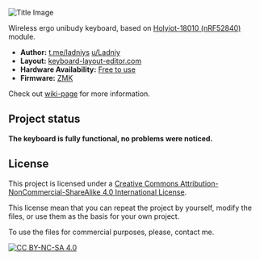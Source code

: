 ![Title Image](https://i.imgur.com/9t2MPb4.png)

Wireless ergo unibudy keyboard, based on [Holyiot-18010 (nRF52840)](http://www.holyiot.com/tp/2019042516322180424.pdf) module.

* __Author:__ [t.me/ladniys](https://t.me/ladniys) [u/Ladniy](https://reddit.com/u/Ladniy)
* __Layout:__ [keyboard-layout-editor.com]()
* __Hardware Availability:__ [Free to use]()
* __Firmware:__ [ZMK]()

Check out [wiki-page]() for more information.

## Project status

**The keyboard is fully functional, no problems were noticed.**

## License

This project is licensed under a
[Creative Commons Attribution-NonCommercial-ShareAlike 4.0 International License][cc-by-nc-sa].

This license mean that you can repeat the project by yourself, modify the files, or use them as the basis for your own project.

To use the files for commercial purposes, please, contact me.

[![CC BY-NC-SA 4.0][cc-by-nc-sa-image]][cc-by-nc-sa]

[cc-by-nc-sa]: http://creativecommons.org/licenses/by-nc-sa/4.0/
[cc-by-nc-sa-image]: https://licensebuttons.net/l/by-nc-sa/4.0/88x31.png
[cc-by-nc-sa-shield]: https://img.shields.io/badge/License-CC%20BY--NC--SA%204.0-lightgrey.svg